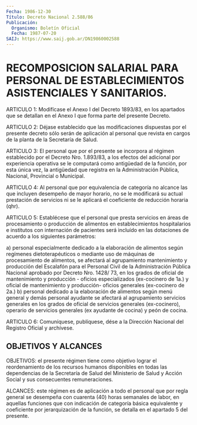 ```yaml
---
Fecha: 1986-12-30
Título: Decreto Nacional 2.588/86
Publicación:
  Organismo: Boletín Oficial
  Fecha: 1987-07-20
SAIJ: https://www.saij.gob.ar/DN19860002588
---
```

# RECOMPOSICION SALARIAL PARA PERSONAL DE ESTABLECIMIENTOS ASISTENCIALES Y SANITARIOS.

<a id="1"></a>
ARTICULO  1:  Modifícase el Anexo I del Decreto 1893/83, en los apartados que se detallan  en  el  Anexo  I que forma parte del presente Decreto.

<a id="2"></a>
ARTICULO  2:  Déjase  establecido  que  las  modificaciones dispuestas  por  el  presente  decreto sólo serán de aplicación  al personal que revista en cargos de  la  planta  de  la Secretaría de Salud.

<a id="3"></a>
ARTICULO 3: El personal que por el presente se incorpora al régimen  establecido  por  el  Decreto Nro. 1.893/83, a los efectos del  adicional  por  experiencia operativa  se  le  computará  como antigüedad de la función,  por  esta única vez, la antigüedad que registra  en  la  Administración Pública,  Nacional,  Provincial  o Municipal.

<a id="4"></a>
ARTICULO 4: Al personal que por equivalencia de categoría no alcance  las  que  incluyen  desempeño  de  mayor horario, no se le modificará su actual prestación de servicios  ni  se le aplicará el coeficiente de reducción horaria (qhr).

<a id="5"></a>
ARTICULO 5: Establécese que el personal que presta servicios en áreas de procesamiento o producción de alimentos en establecimientos  hospitalarios  e  institutos  con  internación de pacientes  será  incluído  en  las  dotaciones  de  acuerdo  a  los siguientes parámetros:

a)  personal  especialmente dedicado a la elaboración de alimentos según regímenes  dietoterapéuticos  o  mediante  uso de máquinas de procesamiento de alimentos, se afectará al agrupamiento mantenimiento y producción del Escalafón para el Personal  Civil de la  Administración Pública Nacional aprobado por Decreto Nro.  1428/ 73, en  los  grados  de  oficial  de  mantenimiento  y producción - oficios    especializados  (ex-cocinero  de  1a.)  y  oficial    de mantenimiento  y producción- oficios generales (ex-cocinero de 2a.) b) personal dedicado  a  la  elaboración  de  alimentos según menú general  y  demás  personal  ayudante  se afectará al  agrupamiento servicios  generales  en  los  grados  de  oficial    de  servicios generales  (ex-cocinero),  operario  de  servicios  generales   (ex ayudante de cocina) y peón de cocina.

<a id="6"></a>
ARTICULO  6: Comuníquese,  publíquese, dése a la Dirección Nacional del Registro Oficial y archívese.

## OBJETIVOS Y ALCANCES

<a id="1"></a>
OBJETIVOS:  el  presente régimen tiene como objetivo lograr el reordenamiento de los  recursos  humanos  disponibles  en todas las dependencias  de la Secretaría de Salud del Ministerio de  Salud  y Acción Social y sus consecuentes remuneraciones.

ALCANCES: este  régimen  es  de  aplicación a todo el personal que por regla general se desempeña con  cuarenta  (40)  horas semanales de  labor,  en  aquellas funciones que con indicación de  categoría básica equivalente  y coeficiente por jerarquización de la función, se detalla en el apartado 5 del presente.